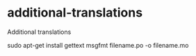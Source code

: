 # additional-translations
Additional translations

sudo apt-get install gettext
msgfmt filename.po -o filename.mo

